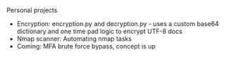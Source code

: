 Personal projects
- Encryption: encryption.py and decryption.py - uses a custom base64 dictionary and one time pad logic to encrypt UTF-8 docs
- Nmap scanner: Automating nmap tasks 
- Coming: MFA brute force bypass, concept is up
